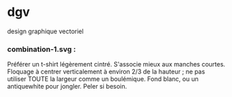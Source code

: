 # dgv
design graphique vectoriel
### combination-1.svg :
Préférer un t-shirt légèrement cintré. S'associe mieux aux manches courtes. Floquage à centrer verticalement à environ 2/3 de la hauteur ; ne pas utiliser TOUTE la largeur comme un boulémique.
Fond blanc, ou un antiquewhite pour jongler. Peler si besoin.
